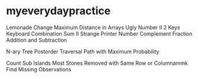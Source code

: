 # myeverydaypractice

Lemonade Change
 Maximum Distance in Arrays
Ugly Number II
 2 Keys Keyboard
Combination Sum II
Strange Printer
Number Complement
 Fraction Addition and Subtraction

N-ary Tree Postorder Traversal
Path with Maximum Probability

Count Sub Islands
Most Stones Removed with Same Row or Columnammk
Find Missing Observations
